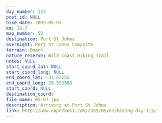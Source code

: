 ```yaml
---
day_number: 113
post_id: NULL
hike_date: 2009-05-07
km: 15.7
map_number: 52
destination: Port St Johns
overnight: Port St Johns Campsite
terrain: Beach
nature_reserve: Wild Coast Hiking Trail
notes: NULL
start_coord_lat: NULL
start_coord_long: NULL
end_coord_lat: -31.62155
end_coord_long: 29.552583
start_coord: NULL
destination_coord: 
file_name: 05-07.jpg
description: Arriving at Port St Johns
link: http://www.cape2kosi.com/2009/05/07/hiking-day-113/
---
```

